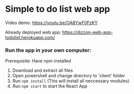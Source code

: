 # Simple to do list web app


Video demo:
https://youtu.be/OA8YwF0FzKY

Already deployed web app:
https://dizzon-web-app-todolist.herokuapp.com/


### Run the app in your own computer:
Prerequisite: Have npm installed

1. Download and extract all files
2. Open powershell and change directory to 'client' folder
3. Run ```npm install``` (This will install all neccessary modules)
4. Run ```npm start``` to start the React App
